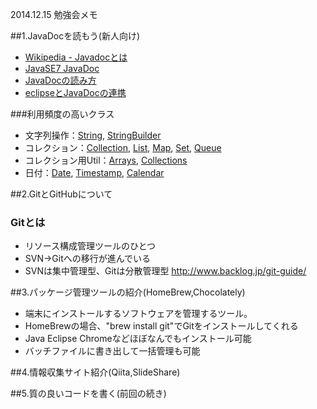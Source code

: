 2014.12.15 勉強会メモ

##1.JavaDocを読もう(新人向け)

+ [Wikipedia - Javadocとは](http://ja.m.wikipedia.org/wiki/Javadoc)
+ [JavaSE7 JavaDoc](https://docs.oracle.com/javase/jp/7/api/)
+ [JavaDocの読み方](http://vipprog.net/wiki/プログラミング言語/Java/javadocの読み方.html#h394ccb1)
+ [eclipseとJavaDocの連携](http://www.javadrive.jp/eclipse3/help/index3.html)

###利用頻度の高いクラス
* 文字列操作：[String](https://docs.oracle.com/javase/jp/7/api/java/lang/String.html), [StringBuilder](https://docs.oracle.com/javase/jp/7/api/java/lang/StringBuilder.html)
* コレクション：[Collection](https://docs.oracle.com/javase/jp/7/api/java/util/Collection.html), [List](https://docs.oracle.com/javase/jp/7/api/java/util/List.html), [Map](https://docs.oracle.com/javase/jp/7/api/java/util/Map.html), [Set](https://docs.oracle.com/javase/jp/7/api/java/util/Set.html), [Queue](https://docs.oracle.com/javase/jp/7/api/java/util/Queue.html) 
* コレクション用Util：[Arrays](https://docs.oracle.com/javase/jp/7/api/java/util/Arrays.html), [Collections](https://docs.oracle.com/javase/jp/7/api/java/util/Collections.html)
* 日付：[Date](https://docs.oracle.com/javase/jp/7/api/java/sql/Date.html), [Timestamp](https://docs.oracle.com/javase/jp/7/api/java/sql/Timestamp.html), [Calendar](https://docs.oracle.com/javase/jp/7/api/java/util/Calendar.html)

##2.GitとGitHubについて
### Gitとは

* リソース構成管理ツールのひとつ
* SVN→Gitへの移行が進んでいる
* SVNは集中管理型、Gitは分散管理型
http://www.backlog.jp/git-guide/

##3.パッケージ管理ツールの紹介(HomeBrew,Chocolately)

- 端末にインストールするソフトウェアを管理するツール。
- HomeBrewの場合、"brew install git"でGitをインストールしてくれる
- Java Eclipse Chromeなどほぼなんでもインストール可能
- バッチファイルに書き出して一括管理も可能

##4.情報収集サイト紹介(Qiita,SlideShare)

##5.質の良いコードを書く(前回の続き)
